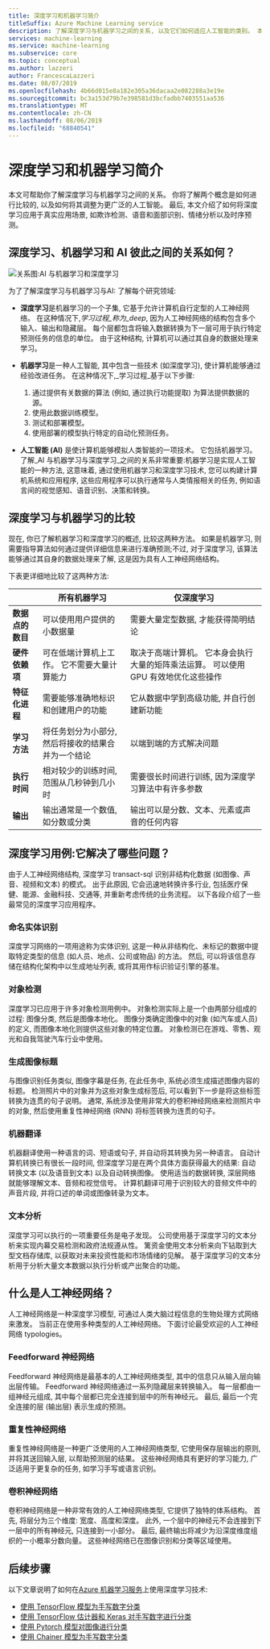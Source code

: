 ```yaml
---
title: 深度学习和机器学习简介
titleSuffix: Azure Machine Learning service
description: 了解深度学习与机器学习之间的关系, 以及它们如何适应人工智能的类别。 本文介绍了深度学习如何解决方案, 如欺诈检测、语音和面部识别、情绪分析以及时序预测。
services: machine-learning
ms.service: machine-learning
ms.subservice: core
ms.topic: conceptual
ms.author: lazzeri
author: FrancescaLazzeri
ms.date: 08/07/2019
ms.openlocfilehash: 4b66d015e8a182e305a36dacaa2e082288a3e19e
ms.sourcegitcommit: bc3a153d79b7e398581d3bcfadbb7403551aa536
ms.translationtype: MT
ms.contentlocale: zh-CN
ms.lasthandoff: 08/06/2019
ms.locfileid: "68840541"
---
```

# <a name="introduction-to-deep-learning-vs-machine-learning"></a>深度学习和机器学习简介

本文可帮助你了解深度学习与机器学习之间的关系。 你将了解两个概念是如何进行比较的, 以及如何将其调整为更广泛的人工智能。 最后, 本文介绍了如何将深度学习应用于真实应用场景, 如欺诈检测、语音和面部识别、情绪分析以及时序预测。

## <a name="how-do-deep-learning-machine-learning-and-ai-relate-to-one-another"></a>深度学习、机器学习和 AI 彼此之间的关系如何？

![关系图:AI 与机器学习和深度学习](./media/concept-deep-learning-vs-machine-learning/ai-vs-machine-learning-vs-deep-learning.png)

为了了解深度学习与机器学习与AI: 了解每个研究领域:

- **深度学习**是机器学习的一个子集, 它基于允许计算机自行定型的人工神经网络。 在这种情况下,_学习过程_称为_deep_, 因为人工神经网络的结构包含多个输入、输出和隐藏层。 每个层都包含将输入数据转换为下一层可用于执行特定预测任务的信息的单位。 由于这种结构, 计算机可以通过其自身的数据处理来学习。

- **机器学习**是一种人工智能, 其中包含一些技术 (如深度学习), 使计算机能够通过经验改进任务。 在这种情况下,_学习过程_基于以下步骤:

    1. 通过提供有关数据的算法 (例如, 通过执行功能提取) 为算法提供数据的源。
    2. 使用此数据训练模型。
    3. 测试和部署模型。
    4. 使用部署的模型执行特定的自动化预测任务。

- **人工智能 (AI)** 是使计算机能够模拟人类智能的一项技术。 它包括机器学习。 了解_AI 与机器学习与深度学习_之间的关系非常重要:机器学习是实现人工智能的一种方法, 这意味着, 通过使用机器学习和深度学习技术, 您可以构建计算机系统和应用程序, 这些应用程序可以执行通常与人类情报相关的任务, 例如语言间的视觉感知、语音识别、决策和转换。

## <a name="comparison-of-deep-learning-vs-machine-learning"></a>深度学习与机器学习的比较

现在, 你已了解机器学习和深度学习的概述, 比较这两种方法。 如果是机器学习, 则需要指导算法如何通过提供详细信息来进行准确预测;不过, 对于深度学习, 该算法能够通过其自身的数据处理来了解, 这是因为具有人工神经网络结构。

下表更详细地比较了这两种方法:

| |所有机器学习 |仅深度学习|
|---|---|---|
|  **数据点的数目** | 可以使用用户提供的小数据量 | 需要大量定型数据, 才能获得简明结论 |
|  **硬件依赖项** | 可在低端计算机上工作。 它不需要大量计算能力 | 取决于高端计算机。 它本身会执行大量的矩阵乘法运算。 可以使用 GPU 有效地优化这些操作 |
|  **特征化进程** | 需要能够准确地标识和创建用户的功能 | 它从数据中学到高级功能, 并自行创建新功能 |
|  **学习方法** | 将任务划分为小部分, 然后将接收的结果合并为一个结论 | 以端到端的方式解决问题 |
|  **执行时间** | 相对较少的训练时间, 范围从几秒钟到几小时 | 需要很长时间进行训练, 因为深度学习算法中有许多参数 |
|  **输出** | 输出通常是一个数值, 如分数或分类 | 输出可以是分数、文本、元素或声音的任何内容 |

## <a name="deep-learning-use-cases-what-problems-does-it-solve"></a>深度学习用例:它解决了哪些问题？

由于人工神经网络结构, 深度学习 transact-sql 识别非结构化数据 (如图像、声音、视频和文本) 的模式。 出于此原因, 它会迅速地转换许多行业, 包括医疗保健、能源、金融科技、交通等, 并重新考虑传统的业务流程。 以下各段介绍了一些最常见的深度学习应用程序。

### <a name="named-entity-recognition"></a>命名实体识别

深度学习网络的一项用途称为实体识别, 这是一种从非结构化、未标记的数据中提取特定类型的信息 (如人员、地点、公司或物品) 的方法。 然后, 可以将该信息存储在结构化架构中以生成地址列表, 或将其用作标识验证引擎的基准。

### <a name="object-detection"></a>对象检测

深度学习已应用于许多对象检测用例中。 对象检测实际上是一个由两部分组成的过程: 图像分类, 然后是图像本地化。 图像分类确定图像中的对象 (如汽车或人员) 的定义, 而图像本地化则提供这些对象的特定位置。 对象检测已在游戏、零售、观光和自我驾驶汽车行业中使用。

### <a name="image-caption-generation"></a>生成图像标题

与图像识别任务类似, 图像字幕是任务, 在此任务中, 系统必须生成描述图像内容的标题。 检测照片中的对象并为这些对象生成标签后, 可以看到下一步是将这些标签转换为连贯的句子说明。 通常, 系统涉及使用非常大的卷积神经网络来检测照片中的对象, 然后使用重复性神经网络 (RNN) 将标签转换为连贯的句子。

### <a name="machine-translation"></a>机器翻译

机器翻译使用一种语言的词、短语或句子, 并自动将其转换为另一种语言。 自动计算机转换已有很长一段时间, 但深度学习是在两个具体方面获得最大的结果: 自动转换文本 (以及语音到文本) 以及自动转换图像。 使用适当的数据转换, 深层网络就能够理解文本、音频和视觉信号。 计算机翻译可用于识别较大的音频文件中的声音片段, 并将口述的单词或图像转录为文本。

### <a name="text-analytics"></a>文本分析

深度学习可以执行的一项重要任务是电子发现。 公司使用基于深度学习的文本分析来实现内幕交易检测和政府法规遵从性。 篱资金使用文本分析来向下钻取到大型文档存储库, 以获取对未来投资性能和市场情绪的见解。 基于深度学习的文本分析用于分析大量文本数据以执行分析或产出聚合的功能。

## <a name="what-are-artificial-neural-networks"></a>什么是人工神经网络？

人工神经网络是一种深度学习模型, 可通过人类大脑过程信息的生物处理方式网络来激发。 当前正在使用多种类型的人工神经网络。 下面讨论最受欢迎的人工神经网络 typologies。

### <a name="feedforward-neural-network"></a>Feedforward 神经网络

Feedforward 神经网络是最基本的人工神经网络类型, 其中的信息只从输入层向输出层传输。 Feedforward 神经网络通过一系列隐藏层来转换输入。 每一层都由一组神经元组成, 其中每个层都已完全连接到层中的所有神经元。 最后, 最后一个完全连接的层 (输出层) 表示生成的预测。

### <a name="recurrent-neural-network"></a>重复性神经网络

重复性神经网络是一种更广泛使用的人工神经网络类型, 它使用保存层输出的原则, 并将其送回输入层, 以帮助预测层的结果。 这些神经网络具有更好的学习能力, 广泛适用于更复杂的任务, 如学习手写或语言识别。

### <a name="convolutional-neural-networks"></a>卷积神经网络

卷积神经网络是一种非常有效的人工神经网络类型, 它提供了独特的体系结构。 首先, 将层分为三个维度: 宽度、高度和深度。 此外, 一个层中的神经元不会连接到下一层中的所有神经元, 只连接到一小部分。 最后, 最终输出将减少为沿深度维度组织的一小概率分数向量。 这些神经网络已在图像识别和分类等区域使用。

## <a name="next-steps"></a>后续步骤

以下文章说明了如何在[Azure 机器学习服务](/azure/machine-learning/service/)上使用深度学习技术:

- [使用 TensorFlow 模型为手写数字分类](how-to-train-tensorflow.md)
- [使用 TensorFlow 估计器和 Keras 对手写数字进行分类](how-to-train-keras.md)
- [使用 Pytorch 模型对图像进行分类](how-to-train-pytorch.md)
- [使用 Chainer 模型为手写数字分类](how-to-train-pytorch.md)
